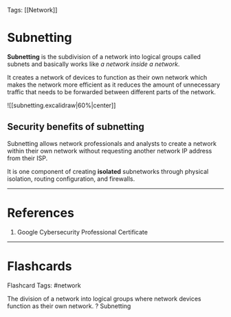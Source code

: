Tags: [[Network]]
# Subnetting

**Subnetting** is the subdivision of a network into logical groups called subnets and basically works like *a network inside a network*.

It creates a network of devices to function as their own network which makes the network more efficient as it reduces the amount of unnecessary traffic that needs to be forwarded between different parts of the network.

![[subnetting.excalidraw|60%|center]]

## Security benefits of subnetting

Subnetting allows network professionals and analysts to create a network within their own network without requesting another network IP address from their ISP.

It is one component of creating **isolated** subnetworks through physical isolation, routing configuration, and firewalls.

---
# References

1. Google Cybersecurity Professional Certificate

---
# Flashcards

Flashcard Tags: #network 

The division of a network into logical groups where network devices function as their own network.
?
Subnetting